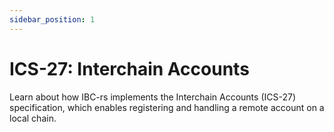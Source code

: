 ```yaml
---
sidebar_position: 1
---
```


# ICS-27: Interchain Accounts

Learn about how IBC-rs implements the Interchain Accounts (ICS-27)
specification, which enables registering and handling a remote account on a
local chain.
